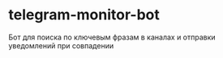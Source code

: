 # telegram-monitor-bot
Бот для поиска по ключевым фразам в каналах и отправки уведомлений при совпадении
